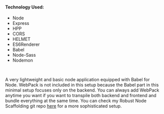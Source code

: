 #### Technology Used:
- Node
- Express
- HPP
- CORS
- HELMET
- ES6Renderer
- Babel
- Node-Sass
- Nodemon

<br>

A very lightweight and basic node application equipped with Babel for Node. WebPack is not included in this setup because the Babel part in this minimal setup focuses
only on the backend. You can always add WebPack anytime you want if you want to transpile both backend and frontend and bundle everything at the same time. You can check
my Robust Node Scaffolding git repo [here](https://github.com/MelodicCrypter/Robust-Node-Scaffolding) for a more sophisticated setup.
